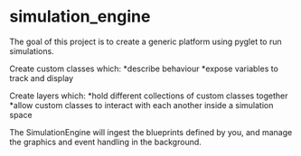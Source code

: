 # simulation_engine

The goal of this project is to create a generic platform using pyglet to run simulations.

Create custom classes which:
*describe behaviour
*expose variables to track and display

Create layers which:
*hold different collections of custom classes together
*allow custom classes to interact with each another inside a simulation space

The SimulationEngine will ingest the blueprints defined by you, and manage the graphics and event handling in the background.
